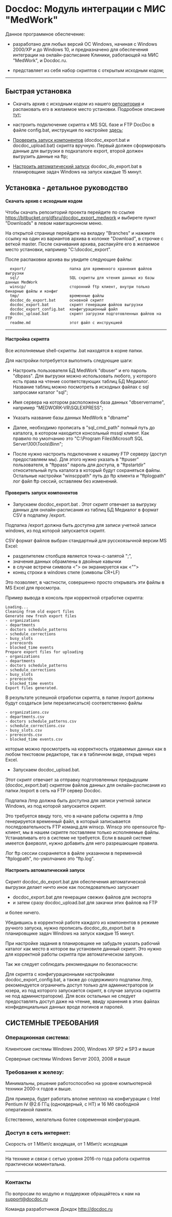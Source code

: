 Docdoc: Модуль интеграции с МИС "MedWork"
===========================================

Данное программное обеспечение:

- разработано для любых 
версий ОС Windows, начиная с Windows 2000/XP и до Windows 10, и 
предназначено для обеспечения интеграции на онлайн-расписание Клиники, 
работающей на МИС "MedWork", и Docdoc.ru.

- представляет из себя набор скриптов с открытым исходным кодом;

---


Быстрая установка
---------

- Скачать архив с исходным кодом из нашего [репозитория](https://bitbucket.org/dfsru/docdoc_export_medwork/get/master.zip) и распаковать его в желаемое
место установки. Подробное описание [тут](#markdown-header-_1);
- настроить подключение скрипта к MS SQL базе и FTP DocDoc в файле config.bat, инструкция по настройке [здесь](#markdown-header-_2);

- [Проверить запуск компонентов](#markdown-header-_3) (docdoc_export.bat и docdoc_upload.bat) скрипта вручную. Первый 
должен сформировать данные для выгрузки в подкаталоге export, второй должен выгрузить данные на ftp;

- [Настроить автоматический запуск](#markdown-header-_4) docdoc_do_export.bat в планировщике задач Windows на запуск
каждые 15 минут.

Установка - детальное руководство
---------

#### Скачать архив с исходным кодом

Чтобы скачать репозиторий проекта перейдите по ссылке https://bitbucket.org/dfsru/docdoc_export_medwork и выбирете пункт "Downloads" в левом навигационном меню.

На открытой странице перейдите на вкладку "Branches" и нажмите ссылку на один из вариантов архива в колонке "Download", в строчке с веткой master. 
После скачивания архива, распакуйте его в желаемое место установки, например "C:\docdoc_export".

После распаковки архива вы увидите следующие файлы:

      export/                   папка для временного хранения файлов выгрузки
      sql/                      SQL скрипты для чтения данных из базы данных MedWork
      winscp/                   сторонний ftp клиент, внутри только бинарные файлы и конфиг
      tmp/                      временные файлы
      docdoc_do_export.bat      основной скрипт
      docdoc_export.bat         скрипт генерации файлов выгрузки
      docdoc_export_config.bat  конфигурационный файл
      docdoc_upload.bat         скрипт загрузки подготовленных файлов на FTP
      readme.md                 этот файл с инструкцией

---

#### Настройка скрипта

Все исполняемые shell-скрипты .bat находятся в корне папки.

Для настройки потребуется выполнить следующие шаги:

- Настроить пользователя БД MedWork "dbuser" и его пароль "dbpass". Для выгрузки можно использовать любого, у которого есть права 
на чтение соответствующих таблиц БД Медиалог. Название таблиц можно посмотреть в исходных файлах
с sql запросами каталог "sql";

- Имя сервера на котором расположена база данных "dbservername", например "MEDWORK-VR\SQLEXPRESS";

- Указать название базы данных MedWork в "dbname"

- Далее, необходимо прописать в "sql_cmd_path" полный путь до каталога, в котором
находится консольный mssql клиент. Как правило по умолчанию это "C:\Program Files\Microsoft SQL Server\100\Tools\Binn\";

- После нужно настроить подключение к нашему FTP серверу (доступ предоставляем мы). 
Для этого нужно указать в "ftpuser" пользователя, в "ftppass" пароль для доступа,
в "ftpstartdir" относительный путь каталога в который будут сохраняться файлы.
Остальные настройки "winscppath" путь до ftp клиента и "ftplogpath" лог файл ftp сессий,
оставляем без изменений.

#### Проверить запуск компонентов

- Запускаем docdoc_export.bat . Этот скрипт отвечает за выгрузку данных для
онлайн-расписания из таблиц БД Медиалог в формат CSV в подпапку /export.

Подпапка /export должна быть доступна для записи учетной записи windows, 
из под которой запускается скрипт.

CSV формат файлов выбран стандартный для русскоязычной версии MS Excel:

- разделителем столбцов является точка-с-запятой ";",
- значения данных обрамлены в двойные кавычки
- в случае встречи символа <"> он экранируется как <"">
- конец строки в windows стиле (символы CR+LF)

Это позволяет, в частности, совершенно просто открывать эти файлы в 
MS Excel для просмотра.

Пример вывода в консоль при корректной отработке скрипта:

    Loading...
    Cleaning from old export files
    Generate new fresh export files
    - organizations
    - departments
    - doctors schedule_patterns
    - schedule_corrections    
    - busy_slots    
    - prerecords    
    - blocked_time events    
    Prepare export files for uploading
    - organizations
    - departments
    - doctors schedule_patterns
    - schedule_corrections    
    - busy_slots    
    - prerecords    
    - blocked_time events
    Export files generated.

      
В результате успешной отработки скрипта, в папке /export должны будут
создаться (или перезаписаться) соответственно файлы

    - organizations.csv
    - departments.csv
    - doctors schedule_patterns.csv
    - schedule_corrections.csv
    - busy_slots.csv
    - prerecords.csv
    - blocked_time events.csv

которые можно просмотреть на корректность отдаваемых данных как в любом
текстовом редакторе, так и в табличном виде, открыв через Excel.

- Запускаем docdoc_upload.bat. 

Этот скрипт отвечает за отправку подготовленных предыдущим 
(docdoc_export.bat) скриптом файлов данных для онлайн-расписания
из папки /export в сеть на FTP сервер Docdoc.

Подпапка /tmp должна быть доступна для записи учетной записи Windows, 
из под которой запускается скрипт.

Это требуется ввиду того, что в начале работы скрипта в /tmp генерируется
временный файл, в который записывается последовательность FTP команд для winscp.
Winscp это opensource ftp-клиент, мы в нашем скрипте поставляем только исполняемые файлы.
Устанавливать его в системе не требуется. Если в вашей системе имеется фаерволл, нужно
добавить для него разрешающие правила.

Лог ftp сессии сохраняется в файле указанном в переменной "ftplogpath",
по-умолчанию это "ftp.log".

#### Настроить автоматический запуск

Скрипт docdoc_do_export.bat для обеспечения автоматической выгрузки делает
ничто иное как последовательно запускает

- docdoc_export.bat для генерации свежих файлов для экспорта
- и затем сразу docdoc_upload.bat для закачки этих файлов на FTP

и более ничего.

Убедившись в корректной работе каждого из компонентов в режиме ручного
запуска, нужно прописать docdoc_do_export.bat в планировщике задач 
Windows на запуск каждые 15 минут.

При настройке задания в планировщике не забудьте указать рабочий каталог
как место в которое вы установиле данный скрипт. Это нужно для корректной
работы скрипта при автоматическом запуске.

Так же следует соблюдать рекомендации по безопасности:

Для скрипта с конфигурационными настройками docdoc_export_config.bat,
а также до содержимого подпапки /tmp, рекомендуется  ограничить доступ
только для администраторов (и юзера, из под которого запускается скрипт,
в случае запуска скрипта не под администратором). Для всех остальных не
следует предоставлять доступ даже на чтение, ввиду хранения в этих файлах
конфиденциальных данных вроде логинов и паролей.

СИСТЕМНЫЕ ТРЕБОВАНИЯ
--------------------

### Операционная система:

Клиентские системы Windows 2000, Windows XP SP2 и SP3 и выше

Серверные системы Windows Server 2003, 2008 и выше


### Требования к железу:

Минимальны, решение работоспособно на уровне компьютерной
техники 2000-х годов и выше.

Для примера, будет работать вполне неплохо на конфигурации с
Intel Pentium IV @2.6 ГГц (одноядерный, с HT)
и 16 Мб свободной оперативной памяти.

Естественно, желательна более современная конфигурация.


### Доступ в сеть интернет:

Скорость от 1 Мбит/с входящая, от 1 Мбит/с исходящая

---

На технике и связи с сетью уровня 2016-го года работа скриптов практически моментальна.

---


### Контакты

По вопросам по модулю и поддержке обращайтесь к нам на support@docdoc.ru

Команда разработчиков Докдок
http://docdoc.ru